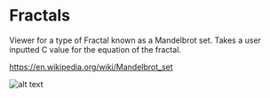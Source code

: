 # Fractals

Viewer for a type of Fractal known as a Mandelbrot set.
Takes a user inputted C value for the equation of the fractal.

https://en.wikipedia.org/wiki/Mandelbrot_set

![alt text](https://upload.wikimedia.org/wikipedia/commons/2/21/Mandel_zoom_00_mandelbrot_set.jpg)
